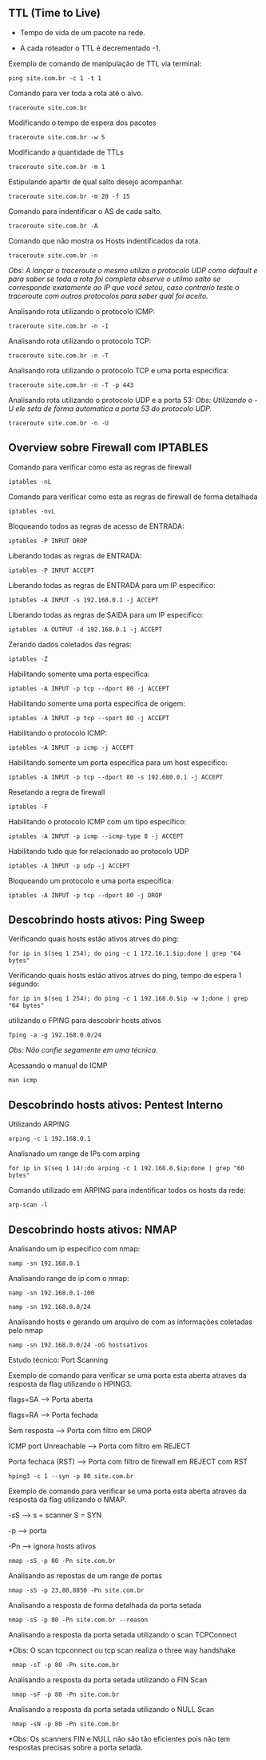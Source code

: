 
## TTL (Time to Live)

- Tempo de vida de um pacote na rede.

- A cada roteador o TTL é decrementado -1.

Exemplo de comando de manipulação de TTL via terminal:

`ping site.com.br -c 1 -t 1 `

Comando para ver toda a rota até o alvo.

`traceroute site.com.br`

Modificando o tempo de espera dos pacotes

`traceroute site.com.br -w 5`

Modificando a quantidade de TTLs

`traceroute site.com.br -m 1`

Estipulando apartir de qual salto desejo acompanhar.

`traceroute site.com.br -m 20 -f 15`

Comando para indentificar o AS de cada salto.

`traceroute site.com.br -A`

Comando que não mostra os Hosts indentificados da rota.

`traceroute site.com.br -n`

*Obs: A lançar o traceroute o mesmo utiliza o protocolo UDP como default e para saber se toda a rota foi completa observe o utilmo salto se corresponde exatamente 
ao IP que vocẽ setou, caso contrario teste o traceroute com outros protocolos para saber qual foi aceito.*

Analisando rota utilizando o protocolo ICMP:

`traceroute site.com.br -n -I`

Analisando rota utilizando o protocolo TCP:

`traceroute site.com.br -n -T`

Analisando rota utilizando o protocolo TCP e uma porta especifica:

`traceroute site.com.br -n -T -p 443`

Analisando rota utilizando o protocolo UDP e a porta 53: *Obs: Utilizando o -U ele seta de forma automatica a porta 53 do protocolo UDP.*

`traceroute site.com.br -n -U `

## Overview sobre Firewall com IPTABLES

Comando para verificar como esta as regras de firewall

`iptables -nL`

Comando para verificar como esta as regras de firewall de forma detalhada

`iptables -nvL`

Bloqueando todos as regras de acesso de ENTRADA:

`iptables -P INPUT DROP`

Liberando todas as regras de ENTRADA:

`iptables -P INPUT ACCEPT`

Liberando todas as regras de ENTRADA para um IP especifico:

`iptables -A INPUT -s 192.168.0.1 -j ACCEPT`

Liberando todas as regras de SAIDA para um IP especifico:

`iptables -A OUTPUT -d 192.168.0.1 -j ACCEPT`

Zerando dados coletados das regras:

`iptables -Z`

Habilitando somente uma porta especifica:

`iptables -A INPUT -p tcp --dport 80 -j ACCEPT `

Habilitando somente uma porta especifica de origem:

`iptables -A INPUT -p tcp --sport 80 -j ACCEPT `

Habilitando o protocolo ICMP:

`iptables -A INPUT -p icmp -j ACCEPT `

Habilitando somente um porta especifica para um host especifico:

`iptables -A INPUT -p tcp --dport 80 -s 192.680.0.1 -j ACCEPT `

Resetando a regra de firewall

`iptables -F`

Habilitando o protocolo ICMP com um tipo especifico:

`iptables -A INPUT -p icmp --icmp-type 8 -j ACCEPT `

Habilitando tudo que for relacionado ao protocolo UDP

`iptables -A INPUT -p udp -j ACCEPT `

Bloqueando um protocolo e uma porta especifica:

`iptables -A INPUT -p tcp --dport 80 -j DROP `


##  Descobrindo hosts ativos: Ping Sweep

Verificando quais hosts estão ativos atrves do ping:

` for ip in $(seq 1 254); do ping -c 1 172.16.1.$ip;done | grep "64 bytes" `

Verificando quais hosts estão ativos atrves do ping, tempo de espera 1 segundo:

` for ip in $(seq 1 254); do ping -c 1 192.168.0.$ip -w 1;done | grep "64 bytes" `

utilizando o FPING para descobrir hosts ativos

` fping -a -g 192.168.0.0/24 `

*Obs: Não confie segamente em uma técnica.*

Acessando o manual do ICMP

`man icmp`

##  Descobrindo hosts ativos: Pentest Interno

Utilizando ARPING

` arping -c 1 192.168.0.1 `

Analisnado um range de IPs com arping

` for ip in $(seq 1 14);do arping -c 1 192.168.0.$ip;done | grep "60 bytes" `

Comando utilizado em ARPING para indentificar todos os hosts da rede:

` arp-scan -l `

## Descobrindo hosts ativos: NMAP

Analisando um ip especifico com nmap:

`namp -sn 192.168.0.1`

Analisando range de ip com o nmap:

`namp -sn 192.168.0.1-100`

`namp -sn 192.168.0.0/24`

Analisando hosts e gerando um arquivo de com as informações coletadas pelo nmap

`namp -sn 192.168.0.0/24 -oG hostsativos`

Estudo técnico: Port Scanning

Exemplo de comando para verificar se uma porta esta aberta atraves da resposta da flag utilizando o HPING3.

flags=SA --> Porta aberta

flags=RA --> Porta fechada

Sem resposta --> Porta com filtro em DROP

ICMP port Unreachable --> Porta com filtro em REJECT

Porta fechaca (RST) --> Porta com filtro de firewall em REJECT com RST

`hping3 -c 1 --syn -p 80 site.com.br`

Exemplo de comando para verificar se uma porta esta aberta atraves da resposta da flag utilizando o NMAP.

-sS --> s = scanner S = SYN

-p --> porta

-Pn --> ignora hosts ativos

` nmap -sS -p 80 -Pn site.com.br `

Analisando as repostas de um range de portas

` nmap -sS -p 23,80,8850 -Pn site.com.br `

Analisando a resposta de forma detalhada da porta setada

` nmap -sS -p 80 -Pn site.com.br --reason `

Analisando a resposta da porta setada utilizando o scan TCPConnect

*Obs: O scan tcpconnect ou tcp scan realiza o three way handshake

` nmap -sT -p 80 -Pn site.com.br`

Analisando a resposta da porta setada utilizando o FIN Scan

` nmap -sF -p 80 -Pn site.com.br`

Analisando a resposta da porta setada utilizando o NULL Scan

` nmap -sN -p 80 -Pn site.com.br`

*Obs: Os scanners FIN e NULL não são tão eficientes pois não tem respostas precisas sobre a porta setada.






